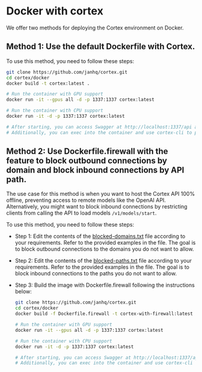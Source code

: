 # Docker with cortex

We offer two methods for deploying the Cortex environment on Docker.

## Method 1: Use the default Dockerfile with Cortex.

To use this method, you need to follow these steps:
```bash
git clone https://github.com/janhq/cortex.git
cd cortex/docker
docker build -t cortex:latest .

# Run the container with GPU support
docker run -it --gpus all -d -p 1337:1337 cortex:latest

# Run the container with CPU support
docker run -it -d -p 1337:1337 cortex:latest

# After starting, you can access Swagger at http://localhost:1337/api and the API server at http://localhost:1337.
# Additionally, you can exec into the container and use cortex-cli to perform other operations.
```

## Method 2: Use Dockerfile.firewall with the feature to block outbound connections by domain and block inbound connections by API path.

The use case for this method is when you want to host the Cortex API 100% offline, preventing access to remote models like the OpenAI API. Alternatively, you might want to block inbound connections by restricting clients from calling the API to load models `/v1/models/start`.

To use this method, you need to follow these steps:

- Step 1: Edit the contents of the [blocked-domains.txt](./docker/common/blocked-domains.txt) file according to your requirements. Refer to the provided examples in the file. The goal is to block outbound connections to the domains you do not want to allow.
- Step 2: Edit the contents of the [blocked-paths.txt](./docker/common/blocked-paths.txt) file according to your requirements. Refer to the provided examples in the file. The goal is to block inbound connections to the paths you do not want to allow.
- Step 3: Build the image with Dockerfile.firewall following the instructions below:

    ```bash
    git clone https://github.com/janhq/cortex.git
    cd cortex/docker
    docker build -f Dockerfile.firewall -t cortex-with-firewall:latest .

    # Run the container with GPU support
    docker run -it --gpus all -d -p 1337:1337 cortex:latest

    # Run the container with CPU support
    docker run -it -d -p 1337:1337 cortex:latest

    # After starting, you can access Swagger at http://localhost:1337/api and the API server at http://localhost:1337.
    # Additionally, you can exec into the container and use cortex-cli to perform other operations.
    ```
